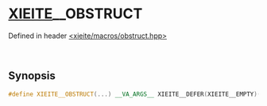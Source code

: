 # [XIEITE](../../macros.md)\_\_OBSTRUCT
Defined in header [<xieite/macros/obstruct.hpp>](../../include/xieite/macros/obstruct.hpp)

&nbsp;

## Synopsis
```cpp
#define XIEITE__OBSTRUCT(...) __VA_ARGS__ XIEITE__DEFER(XIEITE__EMPTY)()
```
